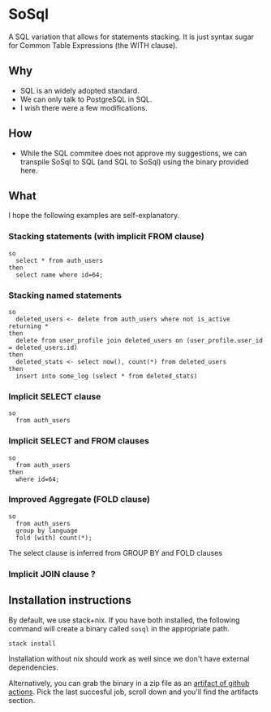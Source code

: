 # SoSql

A SQL variation that allows for statements stacking. It is just syntax sugar for Common Table Expressions (the WITH clause).

## Why

- SQL is an widely adopted standard. 
- We can only talk to PostgreSQL in SQL.
- I wish there were a few modifications.


## How

- While the SQL commitee does not approve my suggestions, we can transpile SoSql to SQL (and SQL to SoSql) using the binary provided here. 

## What

I hope the following examples are self-explanatory. 

### Stacking statements (with implicit FROM clause)

```
so
  select * from auth_users
then
  select name where id=64;
```

### Stacking named statements

```
so
  deleted_users <- delete from auth_users where not is_active returning *
then
  delete from user_profile join deleted_users on (user_profile.user_id = deleted_users.id)
then 
  deleted_stats <- select now(), count(*) from deleted_users
then 
  insert into some_log (select * from deleted_stats)
```

### Implicit SELECT clause
```
so
  from auth_users
```

### Implicit SELECT and FROM clauses
```
so
  from auth_users
then
  where id=64;
```


### Improved Aggregate (FOLD clause)
```
so
  from auth_users
  group by language
  fold [with] count(*);
```
The select clause is inferred from GROUP BY and FOLD clauses

### Implicit JOIN clause ?


## Installation instructions

By default, we use stack+nix. If you have both installed, the following command will create a binary called `sosql` in the appropriate path.
```
stack install
```

Installation without nix should work as well since we don't have external dependencies.

Alternatively, you can grab the binary in a zip file as an [artifact of github actions](https://github.com/rafonseca/SoSql/actions/workflows/haskell.yml). Pick the last succesful job, scroll down and you'll find the artifacts section.
